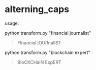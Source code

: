 # alterning_caps

usage:

 python transform.py "financial journalist"
 > FInancial jOURnalIST


 python transform.py "blockchain expert"
 > BloCKCHaIN ExpERT
